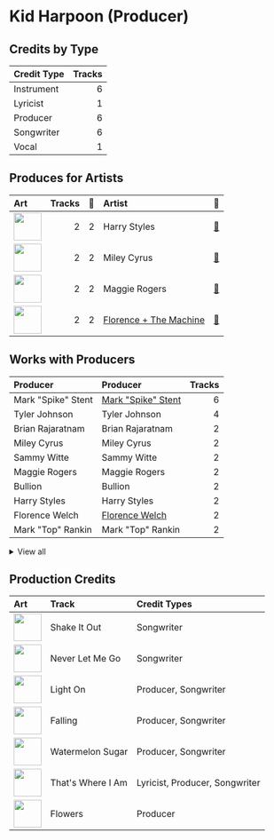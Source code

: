 # Kid Harpoon (Producer)

## Credits by Type

| Credit Type | Tracks |
|:---|---:|
| Instrument | 6 |
| Lyricist | 1 |
| Producer | 6 |
| Songwriter | 6 |
| Vocal | 1 |

## Produces for Artists

| Art | Tracks | 💚 | Artist | 🔗 |
|:---|---:|---:|:---|:---|
| <img src="https://i.scdn.co/image/ab6761610000e5ebf7db7c8ede90a019c54590bb" alt="" width="50" /> | 2 | 2 | Harry Styles | [🔗](https://open.spotify.com/artist/6KImCVD70vtIoJWnq6nGn3) |
| <img src="https://i.scdn.co/image/ab6761610000e5ebb4ba86c361191d48cbeb4b32" alt="" width="50" /> | 2 | 2 | Miley Cyrus | [🔗](https://open.spotify.com/artist/5YGY8feqx7naU7z4HrwZM6) |
| <img src="https://i.scdn.co/image/ab6761610000e5eb874c6e61680379852093994c" alt="" width="50" /> | 2 | 2 | Maggie Rogers | [🔗](https://open.spotify.com/artist/4NZvixzsSefsNiIqXn0NDe) |
| <img src="https://i.scdn.co/image/ab6761610000e5ebe3c37f869b830d1cf1ec829a" alt="" width="50" /> | 2 | 2 | [Florence + The Machine](../../artists/florence_+_the_machine/overview.md) | [🔗](https://open.spotify.com/artist/1moxjboGR7GNWYIMWsRjgG) |

## Works with Producers

| Producer | Producer | Tracks |
|:---|:---|---:|
| Mark "Spike" Stent | [Mark "Spike" Stent](../mark__spike__stent/overview.md) | 6 |
| Tyler Johnson | Tyler Johnson | 4 |
| Brian Rajaratnam | Brian Rajaratnam | 2 |
| Miley Cyrus | Miley Cyrus | 2 |
| Sammy Witte | Sammy Witte | 2 |
| Maggie Rogers | Maggie Rogers | 2 |
| Bullion | Bullion | 2 |
| Harry Styles | Harry Styles | 2 |
| Florence Welch | [Florence Welch](../florence_welch/overview.md) | 2 |
| Mark "Top" Rankin | Mark "Top" Rankin | 2 |


<details>
<summary>View all</summary>

| Producer | Producer | Tracks |
|:---|:---|---:|
| Michael Pollack | Michael Pollack | 2 |
| Paul Epworth | [Paul Epworth](../paul_epworth/overview.md) | 2 |
| Gregory Hein | Gregory Hein | 2 |
| Nick Lobel | Nick Lobel | 1 |
| John Hanes | [John Hanes](../john_hanes/overview.md) | 1 |
| Mitch Rowland | Mitch Rowland | 1 |
| Julian Burg | Julian Burg | 1 |
| Tom Elmhirst | Tom Elmhirst | 1 |
| Serban Ghenea | [Serban Ghenea](../serban_ghenea/overview.md) | 1 |
| Greg Kurstin | [Greg Kurstin](../greg_kurstin/overview.md) | 1 |
| Alex Pasco | Alex Pasco | 1 |
| Jeremy Hatcher | Jeremy Hatcher | 1 |

</details>


## Production Credits

| Art | Track | Credit Types |
|:---|:---|:---|
| <img src="https://i.scdn.co/image/ab67616d0000b273527d94ecf554774fc313bf48" alt="" width="50" /> | Shake It Out | Songwriter |
| <img src="https://i.scdn.co/image/ab67616d0000b273527d94ecf554774fc313bf48" alt="" width="50" /> | Never Let Me Go | Songwriter |
| <img src="https://i.scdn.co/image/ab67616d0000b273d658a02ba8931985bdc4e0da" alt="" width="50" /> | Light On | Producer, Songwriter |
| <img src="https://i.scdn.co/image/ab67616d0000b27377fdcfda6535601aff081b6a" alt="" width="50" /> | Falling | Producer, Songwriter |
| <img src="https://i.scdn.co/image/ab67616d0000b27377fdcfda6535601aff081b6a" alt="" width="50" /> | Watermelon Sugar | Producer, Songwriter |
| <img src="https://i.scdn.co/image/ab67616d0000b2730fdfb62956211c999c39a5a3" alt="" width="50" /> | That's Where I Am | Lyricist, Producer, Songwriter |
| <img src="https://i.scdn.co/image/ab67616d0000b273f429549123dbe8552764ba1d" alt="" width="50" /> | Flowers | Producer |